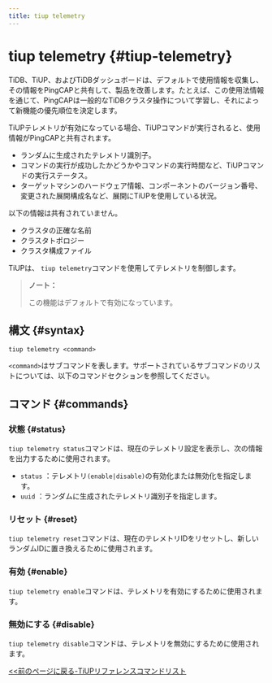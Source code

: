 ```yaml
---
title: tiup telemetry
---
```


# tiup telemetry {#tiup-telemetry}

TiDB、TiUP、およびTiDBダッシュボードは、デフォルトで使用情報を収集し、その情報をPingCAPと共有して、製品を改善します。たとえば、この使用法情報を通じて、PingCAPは一般的なTiDBクラスタ操作について学習し、それによって新機能の優先順位を決定します。

TiUPテレメトリが有効になっている場合、TiUPコマンドが実行されると、使用情報がPingCAPと共有されます。

-   ランダムに生成されたテレメトリ識別子。
-   コマンドの実行が成功したかどうかやコマンドの実行時間など、TiUPコマンドの実行ステータス。
-   ターゲットマシンのハードウェア情報、コンポーネントのバージョン番号、変更された展開構成名など、展開にTiUPを使用している状況。

以下の情報は共有されていません。

-   クラスタの正確な名前
-   クラスタトポロジー
-   クラスタ構成ファイル

TiUPは、 `tiup telemetry`コマンドを使用してテレメトリを制御します。

> **ノート：**
>
> この機能はデフォルトで有効になっています。

## 構文 {#syntax}

```shell
tiup telemetry <command>
```

`<command>`はサブコマンドを表します。サポートされているサブコマンドのリストについては、以下のコマンドセクションを参照してください。

## コマンド {#commands}

### 状態 {#status}

`tiup telemetry status`コマンドは、現在のテレメトリ設定を表示し、次の情報を出力するために使用されます。

-   `status` ：テレメトリ`(enable|disable)`の有効化または無効化を指定します。
-   `uuid` ：ランダムに生成されたテレメトリ識別子を指定します。

### リセット {#reset}

`tiup telemetry reset`コマンドは、現在のテレメトリIDをリセットし、新しいランダムIDに置き換えるために使用されます。

### 有効 {#enable}

`tiup telemetry enable`コマンドは、テレメトリを有効にするために使用されます。

### 無効にする {#disable}

`tiup telemetry disable`コマンドは、テレメトリを無効にするために使用されます。

[&lt;&lt;前のページに戻る-TiUPリファレンスコマンドリスト](/tiup/tiup-reference.md#command-list)
